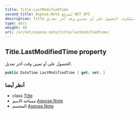 ```yaml
---
title: Title.LastModifiedTime
second_title: Aspose.Note لمرجع NET API
description: Title ملكية. الحصول على أو تعيين وقت آخر تعديل.
type: docs
weight: 40
url: /ar/net/aspose.note/title/lastmodifiedtime/
---
```

## Title.LastModifiedTime property

الحصول على أو تعيين وقت آخر تعديل.

```csharp
public DateTime LastModifiedTime { get; set; }
```

### أنظر أيضا

* class [Title](../)
* مساحة الاسم [Aspose.Note](../../title/)
* المجسم [Aspose.Note](../../../)



